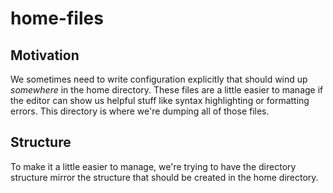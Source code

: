 # home-files

## Motivation

We sometimes need to write configuration explicitly that should wind up _somewhere_ in the home directory.
These files are a little easier to manage if the editor can show us helpful stuff like syntax highlighting or formatting errors.
This directory is where we're dumping all of those files.

## Structure

To make it a little easier to manage,
we're trying to have the directory structure mirror the structure that should be created in the home directory.
